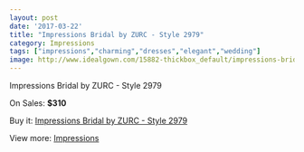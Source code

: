 ```yaml
---
layout: post
date: '2017-03-22'
title: "Impressions Bridal by ZURC - Style 2979"
category: Impressions
tags: ["impressions","charming","dresses","elegant","wedding"]
image: http://www.idealgown.com/15882-thickbox_default/impressions-bridal-by-zurc-style-2979.jpg
---
```

Impressions Bridal by ZURC - Style 2979

On Sales: **$310**
<a href="https://www.idealgown.com/en/impressions/6352-impressions-bridal-by-zurc-style-2979.html"><amp-img layout="responsive" width="600" height="600" src="//www.idealgown.com/15882-thickbox_default/impressions-bridal-by-zurc-style-2979.jpg" alt="Impressions Bridal by ZURC - Style 2979 0" /></a>
<a href="https://www.idealgown.com/en/impressions/6352-impressions-bridal-by-zurc-style-2979.html"><amp-img layout="responsive" width="600" height="600" src="//www.idealgown.com/15884-thickbox_default/impressions-bridal-by-zurc-style-2979.jpg" alt="Impressions Bridal by ZURC - Style 2979 1" /></a>
<a href="https://www.idealgown.com/en/impressions/6352-impressions-bridal-by-zurc-style-2979.html"><amp-img layout="responsive" width="600" height="600" src="//www.idealgown.com/15883-thickbox_default/impressions-bridal-by-zurc-style-2979.jpg" alt="Impressions Bridal by ZURC - Style 2979 2" /></a>

Buy it: [Impressions Bridal by ZURC - Style 2979](https://www.idealgown.com/en/impressions/6352-impressions-bridal-by-zurc-style-2979.html "Impressions Bridal by ZURC - Style 2979")

View more: [Impressions](https://www.idealgown.com/en/91-impressions "Impressions")